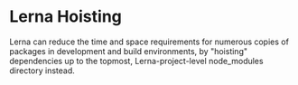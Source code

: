 # Lerna Hoisting

Lerna can reduce the time and space requirements for numerous copies of packages in development and build environments, by "hoisting" dependencies up to the topmost, Lerna-project-level node_modules directory instead.

